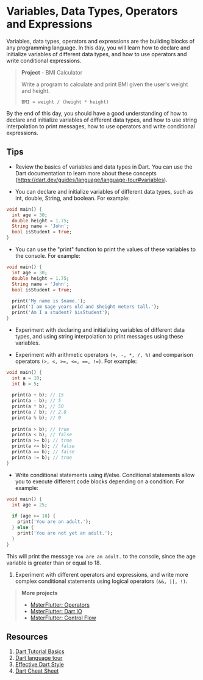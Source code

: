 # Variables, Data Types, Operators and Expressions

Variables, data types, operators and expressions are the building blocks of any programming language. In this day, you will learn how to declare and initialize variables of different data types, and how to use operators and write conditional expressions.

> **Project** - BMI Calculator
> 
> Write a program to calculate and print BMI given the user's weight and height.
> 
> `BMI = weight / (height * height)`

By the end of this day, you should have a good understanding of how to declare and initialize variables of different data types, and how to use string interpolation to print messages, how to use operators and write conditional expressions.

## Tips

- Review the basics of variables and data types in Dart. You can use the Dart documentation to learn more about these concepts (https://dart.dev/guides/language/language-tour#variables).

- You can declare and initialize variables of different data types, such as int, double, String, and boolean. For example:

```dart
void main() {
  int age = 30;
  double height = 1.75;
  String name = 'John';
  bool isStudent = true;
}
```

- You can use the "print" function to print the values of these variables to the console. For example:

```dart
void main() {
  int age = 30;
  double height = 1.75;
  String name = 'John';
  bool isStudent = true;
  
  print('My name is $name.');
  print('I am $age years old and $height meters tall.');
  print('Am I a student? $isStudent');
}
```

- Experiment with declaring and initializing variables of different data types, and using string interpolation to print messages using these variables.

- Experiment with arithmetic operators `(+, -, *, /, %)` and comparison operators `(>, <, >=, <=, ==, !=)`. For example:

```dart
void main() {
  int a = 10;
  int b = 5;
  
  print(a + b); // 15
  print(a - b); // 5
  print(a * b); // 50
  print(a / b); // 2.0
  print(a % b); // 0
  
  print(a > b); // true
  print(a < b); // false
  print(a >= b); // true
  print(a <= b); // false
  print(a == b); // false
  print(a != b); // true
}
```

- Write conditional statements using if/else. Conditional statements allow you to execute different code blocks depending on a condition. For example:

```dart
void main() {
  int age = 25;
  
  if (age >= 18) {
    print('You are an adult.');
  } else {
    print('You are not yet an adult.');
  }
}
```

This will print the message `You are an adult.` to the console, since the age variable is greater than or equal to 18.

1. Experiment with different operators and expressions, and write more complex conditional statements using logical operators `(&&, ||, !)`.

> **More projects**
> 
> - [MsterFlutter: Operators](https://masterflutter.appwriters.dev/ch01-the-dart-basics/ls05-operators)
> - [MsterFlutter: Dart IO](https://masterflutter.appwriters.dev/ch01-the-dart-basics/ls03-standard-io)
> - [MsterFlutter: Control Flow](https://masterflutter.appwriters.dev/ch01-the-dart-basics/ls06-control-flow)

## Resources

1. [Dart Tutorial Basics](https://dart-tutorial.com/introduction-and-basics/)
2. [Dart language tour](https://dart.dev/guides/language/language-tour)
3. [Effective Dart Style](https://dart.dev/guides/language/effective-dart/style)
4. [Dart Cheat Sheet](https://dart.dev/codelabs/dart-cheatsheet)